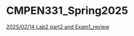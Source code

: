 # CMPEN331_Spring2025

[2025/02/14 Lab2 part2 and Exam1_review](https://github.com/myuanqing/CMPEN331_Spring2025/blob/main/lab2_2_exam1.pdf)
